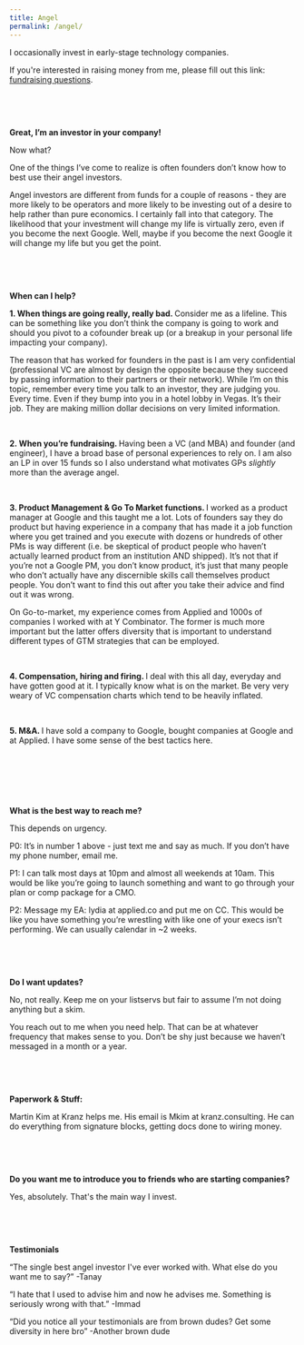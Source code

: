 ```yaml
---
title: Angel
permalink: /angel/
---
```


I occasionally invest in early-stage technology companies.

If you're interested in raising money from me, please fill out this link: <a href="https://forms.gle/ecRYNX9XdBMo76W87" target="_blank">fundraising questions</a>. 

<p>&nbsp;</p>
<p>&nbsp;</p>


<strong>Great, I’m an investor in your company!</strong>



Now what?

One of the things I’ve come to realize is often founders don’t know how to best use their angel investors. 

Angel investors are different from funds for a couple of reasons - they are more likely to be operators and more likely to be investing out of a desire to help rather than pure economics. I certainly fall into that category. The likelihood that your investment will change my life is virtually zero, even if you become the next Google. Well, maybe if you become the next Google it will change my life but you get the point.

<p>&nbsp;</p>
<p>&nbsp;</p>


<strong>When can I help? </strong>

<strong> 1. When things are going really, really bad. </strong> Consider me as a lifeline. This can be something like you don’t think the company is going to work and should you pivot to a cofounder break up (or a breakup in your personal life impacting your company). 

The reason that has worked for founders in the past is I am very confidential (professional VC are almost by design the opposite because they succeed by passing information to their partners or their network). While I’m on this topic, remember every time you talk to an investor, they are judging you. Every time. Even if they bump into you in a hotel lobby in Vegas. It’s their job. They are making million dollar decisions on very limited information.

<p>&nbsp;</p>

<strong> 2. When you’re fundraising. </strong> Having been a VC (and MBA) and founder (and engineer), I have a broad base of personal experiences to rely on. I am also an LP in over 15 funds so I also understand what motivates GPs _slightly_ more than the average angel. 

<p>&nbsp;</p>
<strong>3. Product Management & Go To Market functions. </strong> I worked as a product manager at Google and this taught me a lot. Lots of founders say they do product but having experience in a company that has made it a job function where you get trained and you execute with dozens or hundreds of other PMs is way different (i.e. be skeptical of product people who haven’t actually learned product from an institution AND shipped). It’s not that if you’re not a Google PM, you don’t know product, it’s just that many people who don’t actually have any discernible skills call themselves product people. You don’t want to find this out after you take their advice and find out it was wrong.

On Go-to-market, my experience comes from Applied and 1000s of companies I worked with at Y Combinator. The former is much more important but the latter offers diversity that is important to understand different types of GTM strategies that can be employed.

<p>&nbsp;</p>
<strong> 4. Compensation, hiring and firing. </strong> I deal with this all day, everyday and have gotten good at it. I typically know what is on the market. Be very very weary of VC compensation charts which tend to be heavily inflated. 

<p>&nbsp;</p>
<strong> 5. M&A. </strong> I have sold a company to Google, bought companies at Google and at Applied. I have some sense of the best tactics here. 

<p>&nbsp;</p>
<p>&nbsp;</p>
<p>&nbsp;</p>


<strong> What is the best way to reach me? </strong>

This depends on urgency. 

P0: It’s in number 1 above - just text me and say as much. If you don’t have my phone number, email me. 

P1: I can talk most days at 10pm and almost all weekends at 10am. This would be like you’re going to launch something and want to go through your plan or comp package for a CMO. 

P2: Message my EA: lydia at applied.co and put me on CC. This would be like you have something you’re wrestling with like one of your execs isn’t performing. We can usually calendar in ~2 weeks.


<p>&nbsp;</p>
<p>&nbsp;</p>

<strong> Do I want updates? </strong>

No, not really. Keep me on your listservs but fair to assume I’m not doing anything but a skim. 

You reach out to me when you need help. That can be at whatever frequency that makes sense to you. Don’t be shy just because we haven’t messaged in a month or a year. 


<p>&nbsp;</p>
<p>&nbsp;</p>

<strong> Paperwork & Stuff: </strong>

Martin Kim at Kranz helps me. His email is Mkim at kranz.consulting. He can do everything from signature blocks, getting docs done to wiring money. 

<p>&nbsp;</p>
<p>&nbsp;</p>

<strong> Do you want me to introduce you to friends who are starting companies? </strong>

Yes, absolutely. That's the main way I invest. 

<p>&nbsp;</p>
<p>&nbsp;</p>

<strong> Testimonials </strong>

“The single best angel investor I've ever worked with. What else do you want me to say?” -Tanay

“I hate that I used to advise him and now he advises me. Something is seriously wrong with that.” -Immad

“Did you notice all your testimonials are from brown dudes? Get some diversity in here bro” -Another brown dude











<!--


What you should read:

Most of the things on the internet are not great. Not that they are all wrong, just a few things that are wrong can really damage you. Here are some exceptions to that rule:

<a href="https://pmarchive.com/">Guide to startups (Marc Andreessen)</a>.
<a href="http://paulgraham.com/startupmistakes.html">18 mistakes that kills startups (Paul Graham)</a>.



What can I help with:

<ul style="list-style-type:square;">
  <li>Founder/ing questions: I've started 3 companies, advised hundreds</li>
  <li>Product strategy: Creating and shipping high quality technical products</li>
  <li>Operations: How to run your organization</li>
  <li>Fundraising: How to raise capital for your startup</li>
</ul>


-->


